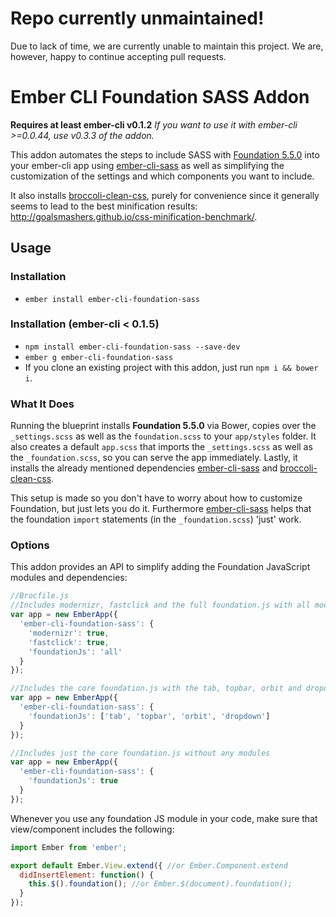 # Repo currently unmaintained!
Due to lack of time, we are currently unable to maintain this project. We are, however, happy to continue accepting pull requests.

# Ember CLI Foundation SASS Addon
**Requires at least ember-cli v0.1.2**
*If you want to use it with ember-cli >=0.0.44, use v0.3.3 of the addon.*

This addon automates the steps to include SASS with [Foundation 5.5.0](https://github.com/zurb/foundation) into your ember-cli app using [ember-cli-sass](https://github.com/aexmachina/ember-cli-sass) as well as simplifying the customization of the settings and which components you want to include.

It also installs [broccoli-clean-css](https://github.com/shinnn/broccoli-clean-css), purely for convenience since it generally seems to lead to the best minification results: http://goalsmashers.github.io/css-minification-benchmark/.

## Usage
### Installation
* `ember install ember-cli-foundation-sass`

### Installation (ember-cli < 0.1.5)
* `npm install ember-cli-foundation-sass --save-dev`
* `ember g ember-cli-foundation-sass`
* If you clone an existing project with this addon, just run `npm i && bower i`.

### What It Does
Running the blueprint installs **Foundation 5.5.0** via Bower, copies over the `_settings.scss` as well as the `foundation.scss` to your `app/styles` folder.
It also creates a default `app.scss` that imports the `_settings.scss` as well as the `_foundation.scss`, so you can serve the app immediately. Lastly, it installs the already mentioned dependencies [ember-cli-sass](https://github.com/aexmachina/ember-cli-sass) and [broccoli-clean-css](https://github.com/shinnn/broccoli-clean-css).

This setup is made so you don't have to worry about how to customize Foundation, but just lets you do it. Furthermore [ember-cli-sass](https://github.com/aexmachina/ember-cli-sass) helps that the foundation `import` statements (in the `_foundation.scss`) 'just' work.


### Options

This addon provides an API to simplify adding the Foundation JavaScript modules and dependencies:

```js
//Brocfile.js
//Includes modernizr, fastclick and the full foundation.js with all modules
var app = new EmberApp({
  'ember-cli-foundation-sass': {
    'modernizr': true,
    'fastclick': true,
    'foundationJs': 'all'
  }
});

//Includes the core foundation.js with the tab, topbar, orbit and dropdown module
var app = new EmberApp({
  'ember-cli-foundation-sass': {
    'foundationJs': ['tab', 'topbar', 'orbit', 'dropdown']
  }
});

//Includes just the core foundation.js without any modules
var app = new EmberApp({
  'ember-cli-foundation-sass': {
    'foundationJs': true
  }
});
```

Whenever you use any foundation JS module in your code, make sure that view/component includes the following:
```js
import Ember from 'ember';

export default Ember.View.extend({ //or Ember.Component.extend
  didInsertElement: function() {
    this.$().foundation(); //or Ember.$(document).foundation();
  }
});
```
